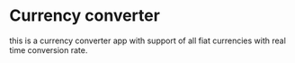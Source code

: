 # Currency converter 
this is a currency converter app with support of all fiat currencies with real time conversion rate.
